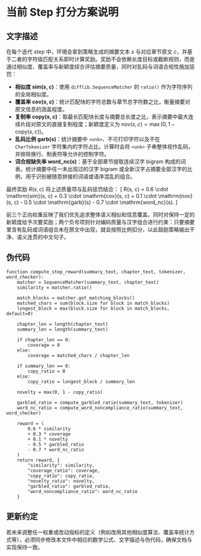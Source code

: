 # 当前 Step 打分方案说明

## 文字描述

在每个迭代 step 中，环境会拿到策略生成的摘要文本 $s$ 与对应章节原文 $c$，并基于二者的字符级匹配关系即时计算奖励。奖励不会依赖长度目标或截断规则，而是通过相似度、覆盖率与新颖度综合评估摘要质量，同时对乱码与词语合规性施加惩罚：

- **相似度 $\mathrm{sim}(s, c)$**：使用 `difflib.SequenceMatcher` 的 `ratio()` 作为字符序列的全局相似度。
- **覆盖率 $\mathrm{cov}(s, c)$**：统计匹配块的字符总数与章节总字符数之比，衡量摘要对原文信息的涵盖程度。
- **复制率 $\mathrm{copy}(s, c)$**：取最长匹配块长度与摘要总长度之比，表示摘要中最大连续片段对原文的直接复制程度；新颖度定义为 $\mathrm{nov}(s, c) = \max(0, 1 - \mathrm{copy}(s, c))$。
- **乱码比例 $\mathrm{garb}(s)$**：统计摘要中 `<unk>`、不可打印字符以及不在 `CharTokenizer` 字符集内的字符占比。计算时会将 `<unk>` 子串整体视作乱码，并排除换行、制表符等允许的控制字符。
- **词合规缺失率 $\mathrm{word\_nc}(s)$**：基于全部章节提取连续汉字 bigram 构成的词表，统计摘要中任一未出现过的汉字 bigram 或全新汉字占摘要全部汉字的比例，用于识别被随意拼接的词语或语序混乱的组合。

最终奖励 $R(s, c)$ 将上述质量项与乱码惩罚结合：
\[
R(s, c) = 0.6 \cdot \mathrm{sim}(s, c) + 0.3 \cdot \mathrm{cov}(s, c) + 0.1 \cdot \mathrm{nov}(s, c) - 0.5 \cdot \mathrm{garb}(s) - 0.7 \cdot \mathrm{word\_nc}(s).
\]

前三个正向权重反映了我们优先追求整体语义相似和信息覆盖，同时对保持一定的新颖度给予次要奖励；两个负号项则针对编码质量与汉字组合进行约束：只要摘要里含有乱码或词语组合未在原文中出现，就会按照比例扣分，以此鼓励策略输出干净、语义连贯的中文句子。

## 伪代码

```pseudo
function compute_step_reward(summary_text, chapter_text, tokenizer, word_checker):
    matcher = SequenceMatcher(summary_text, chapter_text)
    similarity = matcher.ratio()

    match_blocks = matcher.get_matching_blocks()
    matched_chars = sum(block.size for block in match_blocks)
    longest_block = max(block.size for block in match_blocks, default=0)

    chapter_len = length(chapter_text)
    summary_len = length(summary_text)

    if chapter_len == 0:
        coverage = 0
    else:
        coverage = matched_chars / chapter_len

    if summary_len == 0:
        copy_ratio = 0
    else:
        copy_ratio = longest_block / summary_len

    novelty = max(0, 1 - copy_ratio)

    garbled_ratio = compute_garbled_ratio(summary_text, tokenizer)
    word_nc_ratio = compute_word_noncompliance_ratio(summary_text, word_checker)

    reward = (
        0.6 * similarity
        + 0.3 * coverage
        + 0.1 * novelty
        - 0.5 * garbled_ratio
        - 0.7 * word_nc_ratio
    )
    return reward, {
        "similarity": similarity,
        "coverage_ratio": coverage,
        "copy_ratio": copy_ratio,
        "novelty_ratio": novelty,
        "garbled_ratio": garbled_ratio,
        "word_noncompliance_ratio": word_nc_ratio
    }
```

## 更新约定

若未来调整任一权重或改动指标的定义（例如改用其他相似度算法、覆盖率统计方式等），必须同步修改本文件中相应的数学公式、文字描述与伪代码，确保文档与实现保持一致。
